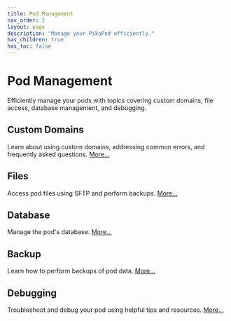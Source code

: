 ```yaml
---
title: Pod Management
nav_order: 2
layout: page
description: "Manage your PikaPod efficiently."
has_children: true
has_toc: false
---
```


# Pod Management

Efficiently manage your pods with topics covering custom domains, file access, database management, and debugging.

## Custom Domains

Learn about using custom domains, addressing common errors, and frequently asked questions. [More…](custom-domains)

## Files

Access pod files using SFTP and perform backups. [More…](files)

## Database

Manage the pod's database. [More…](database)

## Backup

Learn how to perform backups of pod data. [More…](backup)

## Debugging

Troubleshoot and debug your pod using helpful tips and resources. [More…](debugging)
